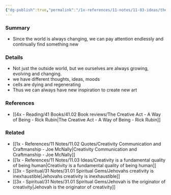 ```yaml
---
{"dg-publish":true,"permalink":"/1x-references/11-notes/11-03-ideas/the-world-is-always-changing-and-so-are-we/","title":"The world is always changing and so are we"}
---
```



### Summary
- Since the world is always changing, we can pay attention endlessly and continually find something new

### Details
- Not just the outside world, but we ourselves are always growing, evolving and changing.
- we have different thoughts, ideas, moods
- cells are dying and regenerating
- Thus we can always have new inspiration to create new art

### References
- [[4x - Reading/41 Books/41.02 Book reviews/The Creative Act - A Way of Being - Rick Rubin\|The Creative Act - A Way of Being - Rick Rubin]]

### Related
- [[1x - References/11 Notes/11.02 Quotes/Creativity Communication and Craftmanship - Joe McNally\|Creativity Communication and Craftmanship - Joe McNally]]
- [[1x - References/11 Notes/11.03 Ideas/Creativity is a fundamental quality of being human\|Creativity is a fundamental quality of being human]]
- [[3x - Spiritual/31 Notes/31.01 Spiritual Gems/Jehovahs creativity is inexhaustible\|Jehovahs creativity is inexhaustible]]
- [[3x - Spiritual/31 Notes/31.01 Spiritual Gems/Jehovah is the originator of creativity\|Jehovah is the originator of creativity]]